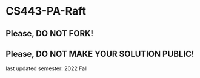# CS443-PA-Raft
## Please, DO NOT FORK!
## Please, DO NOT MAKE YOUR SOLUTION PUBLIC!

last updated semester: 2022 Fall
